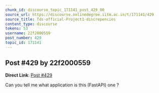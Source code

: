 ```yaml
---
chunk_id: discourse_topic_171141_post_429_00
source_url: https://discourse.onlinedegree.iitm.ac.in/t/171141/429
source_title: Tds-official-Project1-discrepencies
content_type: discourse
tokens: 53
username: 22f2000559
post_number: 429
topic_id: 171141
---
```


## Post #429 by 22f2000559

**Direct Link**: [Post #429](https://discourse.onlinedegree.iitm.ac.in/t/171141/429)

Can you tell me what application is this (FastAPI) one ?
